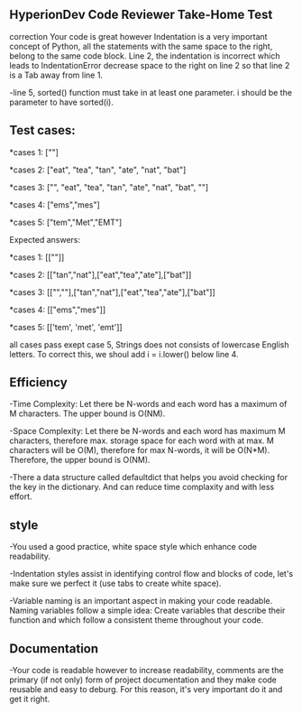 HyperionDev Code Reviewer Take-Home Test
---
correction
Your code is great however
Indentation is a very important concept of Python, all the statements with the same space to the right, 
 belong to the same code block. 
 Line 2, the indentation is incorrect which leads to IndentationError
 decrease space to the right on line 2 so that line 2 is a Tab away from line 1.
    
-line 5, sorted() function must take in at least one parameter.
    i should be the parameter to have sorted(i).

Test cases:
---
*cases 1: [""]

*cases 2: ["eat", "tea", "tan", "ate", "nat", "bat"]

*cases 3: ["", "eat", "tea", "tan", "ate", "nat", "bat", ""]

*cases 4: ["ems","mes"]

*cases 5: ["tem","Met","EMT"]

Expected answers:

*cases 1: [[""]]

*cases 2: [["tan","nat"],["eat","tea","ate"],["bat"]]

*cases 3: [["",""],["tan","nat"],["eat","tea","ate"],["bat"]]

*cases 4: [["ems","mes"]]

*cases 5: [['tem', 'met', 'emt']]

all cases pass exept case 5, Strings does not consists of lowercase English letters.
To correct this, we shoul add i = i.lower() below line 4.   


Efficiency
---

-Time Complexity: Let there be N-words and each word has a maximum of M characters. The upper bound is O(NM).

-Space Complexity: Let there be N-words and each word has maximum M characters, therefore max. storage space 
for each word with at max. M characters will be O(M), therefore for max N-words, it will be O(N*M). Therefore,
the upper bound is O(NM).

-There a data structure called defaultdict that helps you avoid checking for the key in the dictionary.
 And can reduce time complaxity and with less effort.

style
---
 -You used a good practice, white space style which enhance code readability.
 
 -Indentation styles assist in identifying control flow and blocks of code, let's make sure we perfect it 
  (use tabs to create white space).
  
 -Variable naming is an important aspect in making your code readable. Naming variables follow a simple 
  idea: Create variables that describe their function and which follow a consistent theme throughout your code. 

Documentation
---
-Your code is readable however to increase readability, comments are the primary (if not only)
 form of project documentation and they make code reusable and easy to deburg. 
 For this reason, it's very important do it and get it right.
